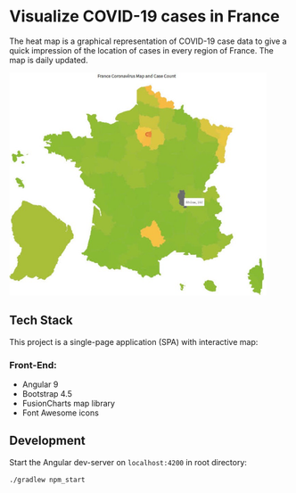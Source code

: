 # Visualize COVID-19 cases in France

The heat map is a graphical representation of COVID-19 case data to give a
quick impression of the location of cases in every region of France.
The map is daily updated.

<img src="./screenshot_1.jpg" height="400" />

## Tech Stack

This project is a single-page application (SPA) with interactive map:

### Front-End:
- Angular 9
- Bootstrap 4.5
- FusionCharts map library
- Font Awesome icons

## Development

Start the Angular dev-server on `localhost:4200` in root directory:
```
./gradlew npm_start
```
